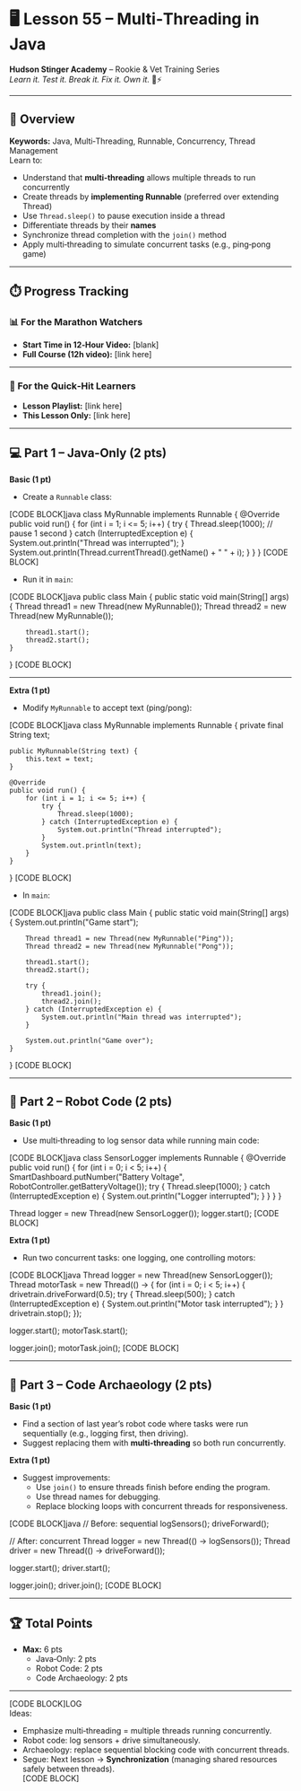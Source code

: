 # 🖥️ Lesson 55 – Multi‑Threading in Java

**Hudson Stinger Academy** – Rookie & Vet Training Series  
_Learn it. Test it. Break it. Fix it. Own it._ 🧵⚡  

---

## 🎯 Overview
**Keywords:** Java, Multi‑Threading, Runnable, Concurrency, Thread Management  
Learn to:
- Understand that **multi‑threading** allows multiple threads to run concurrently  
- Create threads by **implementing Runnable** (preferred over extending Thread)  
- Use `Thread.sleep()` to pause execution inside a thread  
- Differentiate threads by their **names**  
- Synchronize thread completion with the `join()` method  
- Apply multi‑threading to simulate concurrent tasks (e.g., ping‑pong game)  

---

## ⏱️ Progress Tracking

### 📊 For the Marathon Watchers  
- **Start Time in 12‑Hour Video:** [blank]  
- **Full Course (12h video):** [link here]  

---

### 🎯 For the Quick‑Hit Learners  
- **Lesson Playlist:** [link here]  
- **This Lesson Only:** [link here]  

---

## 💻 Part 1 – Java‑Only (2 pts)

**Basic (1 pt)**  
- Create a `Runnable` class:  

[CODE BLOCK]java
class MyRunnable implements Runnable {
    @Override
    public void run() {
        for (int i = 1; i <= 5; i++) {
            try {
                Thread.sleep(1000); // pause 1 second
            } catch (InterruptedException e) {
                System.out.println("Thread was interrupted");
            }
            System.out.println(Thread.currentThread().getName() + " " + i);
        }
    }
}
[CODE BLOCK]

- Run it in `main`:  

[CODE BLOCK]java
public class Main {
    public static void main(String[] args) {
        Thread thread1 = new Thread(new MyRunnable());
        Thread thread2 = new Thread(new MyRunnable());

        thread1.start();
        thread2.start();
    }
}
[CODE BLOCK]

---

**Extra (1 pt)**  
- Modify `MyRunnable` to accept text (ping/pong):  

[CODE BLOCK]java
class MyRunnable implements Runnable {
    private final String text;

    public MyRunnable(String text) {
        this.text = text;
    }

    @Override
    public void run() {
        for (int i = 1; i <= 5; i++) {
            try {
                Thread.sleep(1000);
            } catch (InterruptedException e) {
                System.out.println("Thread interrupted");
            }
            System.out.println(text);
        }
    }
}
[CODE BLOCK]

- In `main`:  

[CODE BLOCK]java
public class Main {
    public static void main(String[] args) {
        System.out.println("Game start");

        Thread thread1 = new Thread(new MyRunnable("Ping"));
        Thread thread2 = new Thread(new MyRunnable("Pong"));

        thread1.start();
        thread2.start();

        try {
            thread1.join();
            thread2.join();
        } catch (InterruptedException e) {
            System.out.println("Main thread was interrupted");
        }

        System.out.println("Game over");
    }
}
[CODE BLOCK]

---

## 🤖 Part 2 – Robot Code (2 pts)

**Basic (1 pt)**  
- Use multi‑threading to log sensor data while running main code:  

[CODE BLOCK]java
class SensorLogger implements Runnable {
    @Override
    public void run() {
        for (int i = 0; i < 5; i++) {
            SmartDashboard.putNumber("Battery Voltage", RobotController.getBatteryVoltage());
            try {
                Thread.sleep(1000);
            } catch (InterruptedException e) {
                System.out.println("Logger interrupted");
            }
        }
    }
}

Thread logger = new Thread(new SensorLogger());
logger.start();
[CODE BLOCK]

**Extra (1 pt)**  
- Run two concurrent tasks: one logging, one controlling motors:  

[CODE BLOCK]java
Thread logger = new Thread(new SensorLogger());
Thread motorTask = new Thread(() -> {
    for (int i = 0; i < 5; i++) {
        drivetrain.driveForward(0.5);
        try {
            Thread.sleep(500);
        } catch (InterruptedException e) {
            System.out.println("Motor task interrupted");
        }
    }
    drivetrain.stop();
});

logger.start();
motorTask.start();

logger.join();
motorTask.join();
[CODE BLOCK]

---

## 📜 Part 3 – Code Archaeology (2 pts)

**Basic (1 pt)**  
- Find a section of last year’s robot code where tasks were run sequentially (e.g., logging first, then driving).  
- Suggest replacing them with **multi‑threading** so both run concurrently.  

**Extra (1 pt)**  
- Suggest improvements:  
  - Use `join()` to ensure threads finish before ending the program.  
  - Use thread names for debugging.  
  - Replace blocking loops with concurrent threads for responsiveness.  

[CODE BLOCK]java
// Before: sequential
logSensors();
driveForward();

// After: concurrent
Thread logger = new Thread(() -> logSensors());
Thread driver = new Thread(() -> driveForward());

logger.start();
driver.start();

logger.join();
driver.join();
[CODE BLOCK]

---

## 🏆 Total Points
- **Max:** 6 pts  
  - Java‑Only: 2 pts  
  - Robot Code: 2 pts  
  - Code Archaeology: 2 pts  

---

[CODE BLOCK]LOG  
Ideas:  
- Emphasize multi‑threading = multiple threads running concurrently.  
- Robot code: log sensors + drive simultaneously.  
- Archaeology: replace sequential blocking code with concurrent threads.  
- Segue: Next lesson → **Synchronization** (managing shared resources safely between threads).  
[CODE BLOCK]
